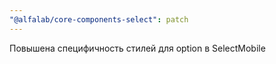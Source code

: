 ```yaml
---
"@alfalab/core-components-select": patch
---
```


Повышена специфичность стилей для option в SelectMobile
